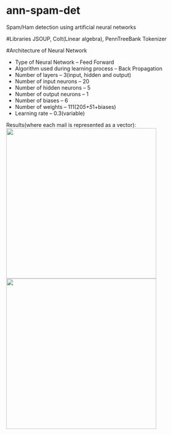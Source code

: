# ann-spam-det
Spam/Ham detection using artificial neural networks

#Libraries
JSOUP, Colt(Linear algebra), PennTreeBank Tokenizer

#Architecture of Neural Network
- Type of Neural Network – Feed Forward
- Algorithm used during learning process – Back
Propagation
- Number of layers – 3(input, hidden and output)
- Number of input neurons – 20
- Number of hidden neurons – 5
- Number of output neurons – 1
- Number of biases – 6
- Number of weights – 111(20*5+5*1+biases)
- Learning rate – 0.3(variable)


Results(where each mail is represented as a vector):
<img src="https://cloud.githubusercontent.com/assets/21965720/21247974/a39eae44-c301-11e6-9ce9-d7beef0ade27.png" align="left" width="400">
<img src="https://cloud.githubusercontent.com/assets/21965720/21247981/aecc1c7a-c301-11e6-85f0-7730eeafc3bd.png" align="left"
width="400">
